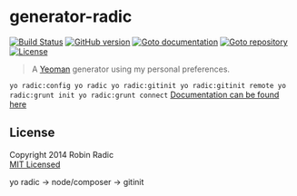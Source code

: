 generator-radic
===============
[![Build Status](https://secure.travis-ci.org/RobinRadic/generator-radic.svg?branch=master)](https://travis-ci.org/RobinRadic/generator-radic)
[![GitHub version](https://badge.fury.io/gh/robinradic%2Fgenerator-radic.svg)](http://badge.fury.io/gh/robinradic%2Fgenerator-radic)
[![Goto documentation](http://img.shields.io/badge/goto-documentation-orange.svg)](http://robinradic.github.io/generator-radic)
[![Goto repository](http://img.shields.io/badge/goto-repository-orange.svg)](https://github.com/robinradic/generator-radic)
[![License](http://img.shields.io/badge/license-MIT-blue.svg)](http://radic.mit-license.org)

> A [Yeoman](http://yeoman.io) generator using my personal preferences.

`
yo radic:config
yo radic
yo radic:gitinit
yo radic:gitinit remote
yo radic:grunt init
yo radic:grunt connect
`
[Documentation can be found here](http://robinradic.github.io/generator-radic)

## License
Copyright 2014 Robin Radic  
[MIT Licensed](http://radic.mit-license.org)



yo radic
 -> node/composer
 -> gitinit
